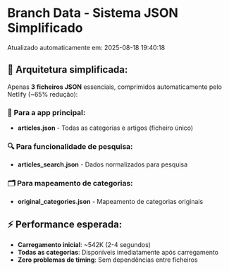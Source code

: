 # Branch Data - Sistema JSON Simplificado
Atualizado automaticamente em: 2025-08-18 19:40:18

## 🎯 Arquitetura simplificada:
Apenas **3 ficheiros JSON** essenciais, comprimidos automaticamente pelo Netlify (~65% redução):

### 📱 Para a app principal:
- **articles.json** - Todas as categorias e artigos (ficheiro único)

### 🔍 Para funcionalidade de pesquisa:
- **articles_search.json** - Dados normalizados para pesquisa

### 🗂️ Para mapeamento de categorias:
- **original_categories.json** - Mapeamento de categorias originais

## ⚡ Performance esperada:
- **Carregamento inicial**: ~542K (2-4 segundos)
- **Todas as categorias**: Disponíveis imediatamente após carregamento
- **Zero problemas de timing**: Sem dependências entre ficheiros
